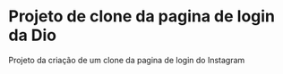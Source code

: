 # Projeto de clone da pagina de login da Dio

Projeto da criação de um clone da pagina de login do Instagram
